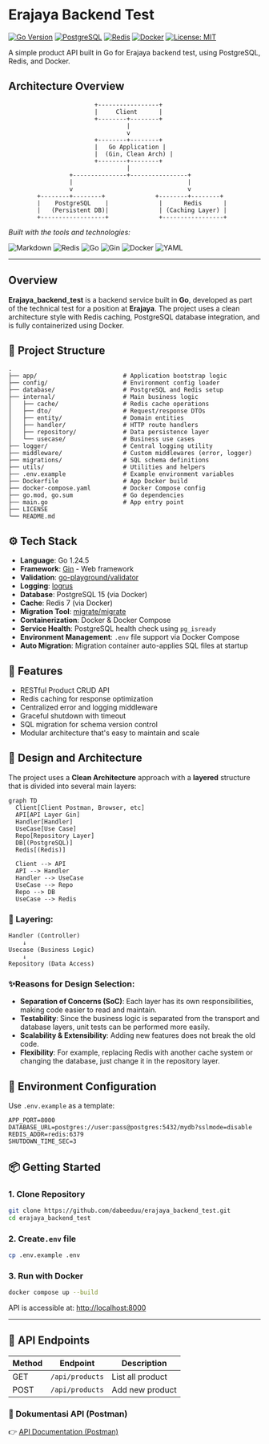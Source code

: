 # Erajaya Backend Test

[![Go Version](https://img.shields.io/badge/Go-1.24.5-blue)](https://golang.org)
[![PostgreSQL](https://img.shields.io/badge/PostgreSQL-15-blue)](https://www.postgresql.org/)
[![Redis](https://img.shields.io/badge/Redis-7-red)](https://redis.io/)
[![Docker](https://img.shields.io/badge/Docker-Compose-blue)](https://docs.docker.com/compose/)
[![License: MIT](https://img.shields.io/badge/License-MIT-yellow.svg)](LICENSE)

A simple product API built in Go for Erajaya backend test, using PostgreSQL, Redis, and Docker.

## Architecture Overview

```text
                        +-----------------+
                        |     Client      |
                        +--------+--------+
                                 |
                                 v
                        +--------+--------+
                        |   Go Application |
                        |  (Gin, Clean Arch) |
                        +--------+--------+
                                 |
                 +---------------+----------------+
                 |                                |
                 v                                v
        +--------+--------+              +--------+--------+
        |    PostgreSQL    |              |      Redis      |
        |   (Persistent DB)|              | (Caching Layer) |
        +------------------+              +-----------------+
```


*Built with the tools and technologies:*

![Markdown](https://img.shields.io/badge/Markdown-000000.svg?style=flat&logo=Markdown&logoColor=white)
![Redis](https://img.shields.io/badge/Redis-FF4438.svg?style=flat&logo=Redis&logoColor=white)
![Go](https://img.shields.io/badge/Go-00ADD8.svg?style=flat&logo=Go&logoColor=white)
![Gin](https://img.shields.io/badge/Gin-008ECF.svg?style=flat&logo=Gin&logoColor=white)
![Docker](https://img.shields.io/badge/Docker-2496ED.svg?style=flat&logo=Docker&logoColor=white)
![YAML](https://img.shields.io/badge/YAML-CB171E.svg?style=flat&logo=YAML&logoColor=white)


---

## Overview

**Erajaya_backend_test** is a backend service built in **Go**, developed as part of the technical test for a position at **Erajaya**. The project uses a clean architecture style with Redis caching, PostgreSQL database integration, and is fully containerized using Docker.

## 📁 Project Structure


```
.
├── app/                        # Application bootstrap logic
├── config/                     # Environment config loader
├── database/                   # PostgreSQL and Redis setup
├── internal/                   # Main business logic
│   ├── cache/                  # Redis cache operations
│   ├── dto/                    # Request/response DTOs
│   ├── entity/                 # Domain entities
│   ├── handler/                # HTTP route handlers
│   ├── repository/             # Data persistence layer
│   └── usecase/                # Business use cases
├── logger/                     # Central logging utility
├── middleware/                 # Custom middlewares (error, logger)
├── migrations/                 # SQL schema definitions
├── utils/                      # Utilities and helpers
├── .env.example                # Example environment variables
├── Dockerfile                  # App Docker build
├── docker-compose.yaml         # Docker Compose config
├── go.mod, go.sum              # Go dependencies
├── main.go                     # App entry point
├── LICENSE
└── README.md
```

## ⚙️ Tech Stack

- **Language**: Go 1.24.5
- **Framework**: [Gin](https://github.com/gin-gonic/gin) - Web framework
- **Validation**: [go-playground/validator](https://github.com/go-playground/validator)
- **Logging**: [logrus](https://github.com/sirupsen/logrus)
- **Database**: PostgreSQL 15 (via Docker)
- **Cache**: Redis 7 (via Docker)
- **Migration Tool**: [migrate/migrate](https://hub.docker.com/r/migrate/migrate)
- **Containerization**: Docker & Docker Compose
- **Service Health**: PostgreSQL health check using `pg_isready`
- **Environment Management**: `.env` file support via Docker Compose
- **Auto Migration**: Migration container auto-applies SQL files at startup

## 🚀 Features

- RESTful Product CRUD API
- Redis caching for response optimization
- Centralized error and logging middleware
- Graceful shutdown with timeout
- SQL migration for schema version control
- Modular architecture that's easy to maintain and scale

## 🧱 Design and Architecture

The project uses a **Clean Architecture** approach with a **layered** structure that is divided into several main layers:

```mermaid
graph TD
  Client[Client Postman, Browser, etc]
  API[API Layer Gin]
  Handler[Handler]
  UseCase[Use Case]
  Repo[Repository Layer]
  DB[(PostgreSQL)]
  Redis[(Redis)]

  Client --> API
  API --> Handler
  Handler --> UseCase
  UseCase --> Repo
  Repo --> DB
  UseCase --> Redis

```

### 📌 Layering:

```
Handler (Controller)
    ↓
Usecase (Business Logic)
    ↓
Repository (Data Access)
```
### ✨Reasons for Design Selection:

- **Separation of Concerns (SoC)**: Each layer has its own responsibilities, making code easier to read and maintain.
- **Testability**: Since the business logic is separated from the transport and database layers, unit tests can be performed more easily.
- **Scalability & Extensibility**: Adding new features does not break the old code.
- **Flexibility**: For example, replacing Redis with another cache system or changing the database, just change it in the repository layer.

## 🔐 Environment Configuration

Use `.env.example` as a template:

```env
APP_PORT=8000
DATABASE_URL=postgres://user:pass@postgres:5432/mydb?sslmode=disable
REDIS_ADDR=redis:6379
SHUTDOWN_TIME_SEC=3
```
## 📦 Getting Started

### 1. Clone Repository

```bash
git clone https://github.com/dabeeduu/erajaya_backend_test.git
cd erajaya_backend_test
```

### 2. Create`.env` file

```bash
cp .env.example .env
```

### 3. Run with Docker

```bash
docker compose up --build
```

API is accessible at: [http://localhost:8000](http://localhost:8000)

---

## 🧪 API Endpoints

| Method | Endpoint               | Description           |
|--------|------------------------|---------------------|
| GET    | `/api/products`        | List all product  |
| POST   | `/api/products`        | Add new product  |

### 🔎 Dokumentasi API (Postman)

👉 [API Documentation (Postman)](https://documenter.getpostman.com/view/46907087/2sB34kFfCU#a6d1b779-eed1-404f-b0c3-6b990be04159)
